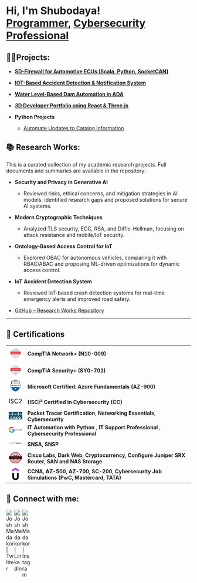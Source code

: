 <h1>Hi, I'm Shubodaya! <br/><a href="https://github.com/shubodaya">Programmer</a>, <a href="https://www.linkedin.com/in/shubodaya/">Cybersecurity Professional</a></h1>

<h2>👨‍💻Projects:</h2>

- <b>[SD-Firewall for Automotive ECUs (Scala, Python, SocketCAN)](https://github.com/shubodaya/SD-Firewall-for-Automotive-Network)</b>   

- <b>[IOT-Based Accident Detection & Notification System](https://github.com/shubodaya/Emergency-Activation-in-Automobiles-Using-IOT)</b>   

- <b>[Water Level-Based Dam Automation in ADA](https://github.com/shubodaya/Dam-Safety-Control-System)</b>  

- <b>[3D Developer Portfolio using React & Three.js](https://github.com/shubodaya/3D-Porfolio)</b>

- <b>Python Projects</b>  
  - [Automate Updates to Catalog Information](https://github.com/shubodaya/Python-Projects/tree/main/Automate-Update-to-Catalog)
  
<h2>📚 Research Works:</h2>
This is a curated collection of my academic research projects. Full documents and summaries are available in the repository: 

- <b>Security and Privacy in Generative AI</b>  
  - Reviewed risks, ethical concerns, and mitigation strategies in AI models. Identified research gaps and proposed solutions for secure AI systems. 

- <b>Modern Cryptographic Techniques</b>  
  - Analyzed TLS security, ECC, RSA, and Diffie-Hellman, focusing on attack resistance and mobile/IoT security. 

- <b>Ontology-Based Access Control for IoT</b>  
  - Explored OBAC for autonomous vehicles, comparing it with RBAC/ABAC and proposing ML-driven optimizations for dynamic access control. 

- <b>IoT Accident Detection System</b>  
  - Reviewed IoT-based crash detection systems for real-time emergency alerts and improved road safety.
- [GitHub – Research Works Repository](https://github.com/shubodaya/researchwork)
---

<h2>📜 Certifications</h2>

<table>
  <tr>
    <td><img src="images/NetworkPlus%20Logo%20Certified%20CE.png" alt="CompTIA Network+ Certified" width="60"/></td>
    <td><a href="https://www.credly.com/badges/cbea159f-fb69-4035-bbb3-5e29eef4bcb7/public_url" target="_blank" style="text-decoration: none; color: inherit;"><strong>CompTIA Network+ (N10-009)</strong></a></td>
  </tr>
  <tr>
    <td><img src="images/SecurityPlus%20Logo%20Certified%20CE.png" alt="CompTIA Security+ Certified" width="60"/></td>
    <td><a href="https://www.credly.com/badges/9e429443-91ec-4a7e-8caf-f38af95632e5/public_url" target="_blank" style="text-decoration: none; color: inherit;"><strong>CompTIA Security+ (SY0-701)</strong></a></td>
  </tr>
  <tr>
    <td><img src="images/az900.png" alt="Microsoft Certified: Azure Fundamentals" width="60"/></td>
    <td><a href="https://learn.microsoft.com/api/credentials/share/en-us/Shubodaya-4297/DEC154DF18148FE2?sharingId=2B1885D06503909F" target="_blank" style="text-decoration: none; color: inherit;"><strong>Microsoft Certified: Azure Fundamentals (AZ-900)</strong></a></td>
  </tr>
  <tr>
    <td><img src="images/isc2.png" alt="(ISC)² Certified in Cybersecurity" width="50"/></td>
    <td><a href="https://www.credly.com/badges/f3e7e8c8-816a-4f31-8575-731e85366305/public_url" target="_blank" style="text-decoration: none; color: inherit;"><strong>(ISC)² Certified in Cybersecurity (CC)</strong></a></td>
  </tr>
  <tr>
    <td><img src="images/cisco.png" alt="Cisco Certified" width="50"/></td>
    <td>
      <a href="https://www.credly.com/badges/144daaf0-da3d-47d9-8e9a-4d0c3580fc1a/public_url" target="_blank" style="text-decoration: none; color: inherit;"><strong>Packet Tracer Certification</strong></a>, 
      <a href="https://www.credly.com/badges/3e3e57a6-4d7f-4db5-b211-ac78d7543b3d/public_url" target="_blank" style="text-decoration: none; color: inherit;"><strong>Networking Essentials</strong></a>, 
      <a href="https://www.credly.com/badges/6a45dfa6-7c08-4bbb-917a-e3b3454560aa/public_url" target="_blank" style="text-decoration: none; color: inherit;"><strong>Cybersecurity</strong></a>
    </td>
  </tr>
  <tr>
    <td><img src="images/google.png" alt="Google Certified" width="50"/></td>
    <td><strong> IT Automation with Python</strong>
      ,
      <a href="https://www.credly.com/badges/f92f11cf-31d7-4f18-84bf-9f013c2c97d5/public_url" target="_blank" style="text-decoration: none; color: inherit;"><strong> IT Support Professional</strong></a>
      , 
      <a href="https://www.credly.com/badges/41d5a54b-7a6a-4c52-ae5e-e5d7bd06be7d/public_url" target="_blank" style="text-decoration: none; color: inherit;"><strong>Cybersecurity Professional</strong></a>
    </td>
  </tr>
  <tr>
    <td><img src="images/sonicwall.png" alt="SonicWall Certified" width="50"/></td>
    <td><strong>SNSA, SNSP</strong></td>
  </tr>
  <tr>
    <td><img src="images/eccouncil.png" alt="EC-Council Certified" width="50"/></td>
    <td><strong>Cisco Labs, Dark Web, Cryptocurrency, Configure Juniper SRX Router, SAN and NAS Storage</strong></td>
  </tr>
  <tr>
    <td><img src="images/udemy.png" alt="Udemy Certified" width="50"/></td>
    <td><strong>CCNA, AZ-500, AZ-700, SC-200, Cybersecurity Job Simulations (PwC, Mastercard, TATA)</strong></td>
  </tr>
</table>



<h2> 🤳 Connect with me:</h2>


[<img align="left" alt="JoshMadakor | Twitter" width="22px" src="https://cdn.jsdelivr.net/npm/simple-icons@v3/icons/twitter.svg" />][twitter]
[<img align="left" alt="JoshMadakor | LinkedIn" width="22px" src="https://cdn.jsdelivr.net/npm/simple-icons@v3/icons/linkedin.svg" />][linkedin]
[<img align="left" alt="JoshMadakor | Instagram" width="22px" src="https://cdn.jsdelivr.net/npm/simple-icons@v3/icons/instagram.svg" />][instagram]

[twitter]: https://x.com/chubbihn
[instagram]: https://www.instagram.com/shubodaya_gowda/
[linkedin]: https://linkedin.com/in/shubodaya

<!--
**joshmadakor1/joshmadakor1** is a ✨ _special_ ✨ repository because its `README.md` (this file) appears on your GitHub profile.

Here are some ideas to get you started:

- 🔭 I’m currently working on ...
- 🌱 I’m currently learning ...
- 👯 I’m looking to collaborate on ...
- 🤔 I’m looking for help with ...
- 💬 Ask me about ...
- 📫 How to reach me: ...
- 😄 Pronouns: ...
- ⚡ Fun fact: ...
-->
